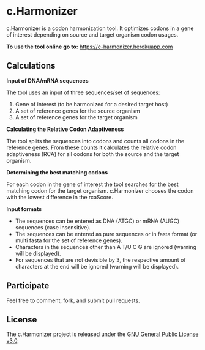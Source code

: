 # c.Harmonizer

c.Harmonizer is a codon harmonization tool. It optimizes codons in a gene of interest depending on source and target organism codon usages. 

**To use the tool online go to:**
https://c-harmonizer.herokuapp.com

## Calculations

**Input of DNA/mRNA sequences**

The tool uses an input of three sequences/set of sequences:

1. Gene of interest (to be harmonized for a desired target host)
2. A set of reference genes for the source organism
3. A set of reference genes for the target organism


**Calculating the Relative Codon Adaptiveness**

The tool splits the sequences into codons and counts all codons in the reference genes. From these counts it calculates the relative codon adaptiveness (RCA) for all codons for both the source and the target organism.


**Determining the best matching codons**

For each codon in the gene of interest the tool searches for the best matching codon for the target organism. c.Harmonizer chooses the codon with the lowest difference in the rcaScore.


**Input formats**

- The sequences can be entered as DNA (ATGC) or mRNA (AUGC) sequences (case insensitive).
- The sequences can be entered as pure sequences or in fasta format (or multi fasta for the set of reference genes).
- Characters in the sequences other than A T/U C G are ignored (warning will be displayed).
- For sequences that are not devisible by 3, the respective amount of characters at the end will be ignored (warning will be displayed).

## Participate

Feel free to comment, fork, and submit pull requests.

## License

The c.Harmonizer project is released under the [GNU General Public License v3.0](https://github.com/Mara-Re/charmonizer/blob/master/LICENSE.md).